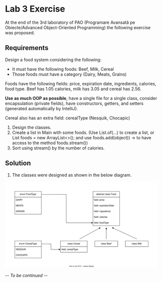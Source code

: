 # Lab 3 Exercise
At the end of the 3rd laboratory of PAO (Programare Avansată pe Obiecte/Advanced Object-Oriented Programming) the following exercise was proposed.

## Requirements

Design a food system considering the following:

- It must have the following foods: Beef, Milk, Cereal
- Those foods must have a category (Dairy, Meats, Grains)

Foods have the following fields: price, expiration date, ingredients, calories, food type. Beef has 1.05 calories, milk has 3.05 and cereal has 2.56.

**Use as much OOP as possible**, have a single file for a single class, consider encapsulation (private fields), have constructors, getters, and setters (generated automatically by IntelliJ).

Cereal also has an extra field: cerealType (Nesquik, Chocapic)

1. Design the classes.
2. Create a list in Main with some foods. (Use List.of(...) to create a list, or List<Food> foods = new ArrayList<>(); and use foods.add(object)) -> to have access to the method foods.stream())
3. Sort using stream() by the number of calories.

## Solution

1. The classes were designed as shown in the below diagram.

![ClassDesign](https://github.com/DragosGhinea/AuctionsSystem/blob/Lab3/ClassDesign.svg)

_-- To be continued --_

